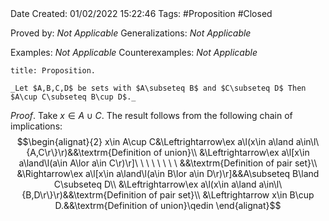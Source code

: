 <br />
<br />

Date Created: 01/02/2022 15:22:46
Tags: #Proposition #Closed 

Proved by: _Not Applicable_
Generalizations: _Not Applicable_

Examples: _Not Applicable_
Counterexamples: _Not Applicable_

``` ad-Proposition
title: Proposition.

_Let $A,B,C,D$ be sets with $A\subseteq B$ and $C\subseteq D$ Then $A\cup C\subseteq B\cup D$._

```

_Proof_. Take $x\in A\cup C$. The result follows from the following chain of implications:
$$\begin{alignat}{2}
    x\in A\cup C&\Leftrightarrow\ex a\l(x\in a\land a\in\l\{A,C\r\}\r)&&\textrm{Definition of union}\\
    &\Leftrightarrow\ex a\l[x\in a\land\l(a\in A\lor a\in C\r)\r]\ \ \ \ \ \ \ \ &&\textrm{Definition of pair set}\\
    &\Rightarrow\ex a\l[x\in a\land\l(a\in B\lor a\in D\r)\r]&&A\subseteq B\land C\subseteq D\\
    &\Leftrightarrow\ex a\l(x\in a\land a\in\l\{B,D\r\}\r)&&\textrm{Definition of pair set}\\
    &\Leftrightarrow x\in B\cup D.&&\textrm{Definition of union}\qedin       
\end{alignat}$$
